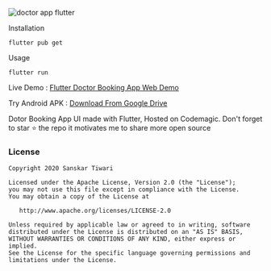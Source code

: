 ![doctor app flutter](https://user-images.githubusercontent.com/55942632/75431076-50810d00-5972-11ea-8c12-b0f82073f781.png)

Installation

```
flutter pub get
```
Usage 

```
flutter run
```

Live Demo : [Flutter Doctor Booking App Web Demo](http://bit.ly/2uAwmLd)

Try Android APK : [Download From Google Drive](https://drive.google.com/file/d/1spPy6xdQB8U892x31jDz3i7ClQv41P1n/view?usp=sharing)

Dotor Booking App UI made with Flutter, Hosted on Codemagic. Don't forget to star ⭐ the repo it motivates me to share more open source

### License

    Copyright 2020 Sanskar Tiwari

    Licensed under the Apache License, Version 2.0 (the "License");
    you may not use this file except in compliance with the License.
    You may obtain a copy of the License at

       http://www.apache.org/licenses/LICENSE-2.0

    Unless required by applicable law or agreed to in writing, software
    distributed under the License is distributed on an "AS IS" BASIS,
    WITHOUT WARRANTIES OR CONDITIONS OF ANY KIND, either express or implied.
    See the License for the specific language governing permissions and
    limitations under the License.
